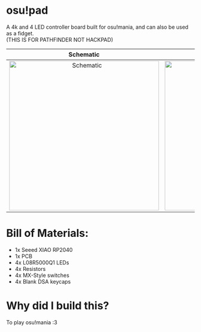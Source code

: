 # osu!pad
A 4k and 4 LED controller board built for osu!mania, and can also be used as a fidget.
<br>
(THIS IS FOR PATHFINDER NOT HACKPAD)
<br>

| Schematic | PCB |
|:---------:|:---:|
| <img src="https://github.com/user-attachments/assets/e73ae4a2-949e-41c0-bf28-f22ce5acc293" alt="Schematic" width="400"/> | <img src="https://github.com/user-attachments/assets/b10a42bf-feab-4a9b-b6b2-ddb9c8ca17d2" alt="PCB" width="400"/> |

# Bill of Materials:  
- 1x Seeed XIAO RP2040
- 1x PCB
- 4x L08R5000Q1 LEDs
- 4x Resistors
- 4x MX-Style switches
- 4x Blank DSA keycaps

# Why did I build this?
  To play osu!mania :3
